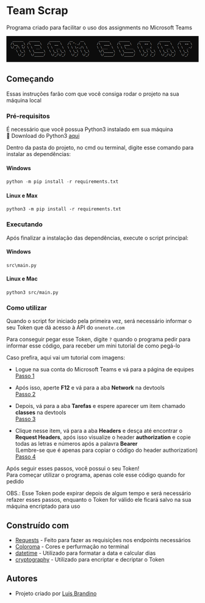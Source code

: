 # Team Scrap

<p> Programa criado para facilitar o uso dos assignments no Microsoft Teams </p>

![team_scrap](images/teamscrap.png)

## Começando

Essas instruções farão com que você consiga rodar o projeto na sua máquina local

### Pré-requisitos

É necessário que você possua Python3 instalado em sua máquina<br>
:snake: Download do Python3 [aqui](https://www.python.org/downloads/)

Dentro da pasta do projeto, no cmd ou terminal, digite esse comando para instalar as dependências: 

#### Windows
~~~python
python -m pip install -r requirements.txt
~~~

#### Linux e Max
~~~python3
python3 -m pip install -r requirements.txt
~~~

### Executando

Após finalizar a instalação das dependências, execute o script principal:

#### Windows
```
src\main.py
```

#### Linux e Mac
```
python3 src/main.py
```

### Como utilizar

Quando o script for iniciado pela primeira vez, será necessário informar o seu Token que dá acesso à API do `onenote.com`

Para conseguir pegar esse Token, digite `?` quando o programa pedir para informar esse código, para receber um mini tutorial de como pegá-lo

Caso prefira, aqui vai um tutorial com imagens:

- Logue na sua conta do Microsoft Teams e vá para a página de equipes<br>
[Passo 1](images/tutorial1.png)

- Após isso, aperte **F12** e vá para a aba **Network** na devtools<br>
[Passo 2](images/tutorial2.png)

- Depois, vá para a aba **Tarefas** e espere aparecer um item chamado **classes** na devtools<br>
[Passo 3](images/tutorial3.png)

- Clique nesse item, vá para a aba **Headers** e desça até encontrar o **Request Headers**, após isso visualize o header **authorization** e copie todas as letras e números após a palavra **Bearer**<br>
(Lembre-se que é apenas para copiar o código do header authorization)<br>
[Passo 4](images/tutorial4.png)

Após seguir esses passos, você possui o seu Token!<br>
Para começar utilizar o programa, apenas cole esse código quando for pedido

OBS.: Esse Token pode expirar depois de algum tempo e será necessário refazer esses passos, enquanto o Token for válido ele ficará salvo na sua máquina encriptado para uso

## Construído com

- [Requests](https://requests.readthedocs.io/) - Feito para fazer as requisições nos endpoints necessários
- [Coloroma](https://pypi.org/project/colorama/) - Cores e perfurmação no terminal
- [datetime](https://docs.python.org/3/library/datetime.html) - Utilizado para formatar a data e calcular dias
- [cryptography](https://cryptography.io/) - Utilizado para encriptar e decriptar o Token

## Autores

- Projeto criado por [Luis Brandino](https://github.com/luisbrandino)